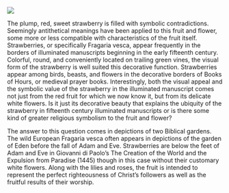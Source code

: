 <a href="https://www.juncture-digital.org"><img src="https://juncture-digital.github.io/juncture/static/images/ve-button.png"></a>

<param ve-config 
title="Strawberry"    
source-image="https://upload.wikimedia.org/wikipedia/commons/1/17/Textile%2C_Strawberry_Thief%2C_designed_1883%2C_printed_ca._1934_%28CH_18340065%29.jpg"   
banner="https://upload.wikimedia.org/wikipedia/commons/1/17/Textile%2C_Strawberry_Thief%2C_designed_1883%2C_printed_ca._1934_%28CH_18340065%29.jpg" 
height=100
author="Sophia"
layout="vertical">

The plump, red, sweet strawberry is filled with symbolic contradictions. Seemingly antithetical meanings have been applied to this fruit and flower, some more or less compatible with characteristics of the fruit itself. Strawberries, or specifically Fragaria vesca, appear frequently in the borders of illuminated manuscripts beginning in the early fifteenth century.  Colorful, round, and conveniently located on trailing green vines, the visual form of the strawberry is well suited this decorative function. Strawberries appear among birds, beasts, and flowers in the decorative borders of Books of Hours, or medieval prayer books. Interestingly, both the visual appeal and the symbolic value of the strawberry in the illuminated manuscript comes not just from the red fruit for which we now know it, but from its delicate white flowers. Is it just its decorative beauty that explains the ubiquity of the strawberry in fifteenth century illuminated manuscripts or is there some kind of greater religious symbolism to the fruit and flower?
<param ve-image
	   src="gh:SophiadKamps/plant-humanities-summer-program/main/strawberry/Master_of_the_First_Prayerbook_of_Maximillian_-_Hours_of_Queen_Isabella_the_Catholic,_Queen_of_Spain-_Fol._102v_-_1963.256.102.b_-_Cleveland_Museum_of_Art.jpg"
	   caption="Master of the First Prayerbook of Maximillian, *Hours of Queen Isabella the Catholic, Queen of Spain: Fol. 102v*, c. 1500, Cleveland Museum of Art">
<param ve-image
	   src="gh:SophiadKamps/plant-humanities-summer-program/main/strawberry/NYPL MS. MA 156 fol. 35r.jpeg"
	   caption="Book of Hours, 1400-1499, French, NYPL MA 156.">

The answer to this question comes in depictions of two Biblical gardens. The wild European Fragaria vesca often appears in depictions of the garden of Eden before the fall of Adam and Eve. Strawberries are below the feet of Adam and Eve in Giovanni di Paolo’s The Creation of the World and the Expulsion from Paradise (1445) though in this case without their customary white flowers. Along with the lilies and roses, the fruit is intended to represent the perfect righteousness of Christ’s followers as well as the fruitful results of their worship.
<param ve-image
	   src="gh:SophiadKamps/plant-humanities-summer-program/main/strawberry/di paolo.jpg"
	   caption="Giovanni di Paolo, *The Creation of the World and the Expulsion from Paradise*, 1445, Metropolitan Museum of Art.">
<param ve-image
	   src="gh:SophiadKamps/plant-humanities-summer-program/main/strawberry/di paolo detail.png"
	   caption="detail from Giovanni di Paolo, *The Creation of the World and the Expulsion from Paradise*, 1445, Metropolitan Museum of Art.">
																										  